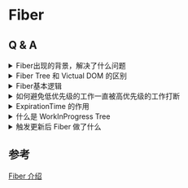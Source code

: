 # Fiber

## Q & A

<details>
  <summary>Fiber出现的背景，解决了什么问题</summary>
  <div>在 Fiber 之前，处理一次 setState 更新，生成新的 VDOM Tree 后进行新旧对比，深度优先遍历所有节点，等整棵 VDOM Tree 对比完成才能释放资源，浏览器渲染更新到页面。问题在于这个对比过程可能过于复杂，耗时很长，超过了浏览器渲染一帧的间隔，导致交互被阻断，页面卡顿。
</div>
</details>

<details>
  <summary>Fiber Tree 和 Victual DOM 的区别</summary>
  <div>Victual DOM Tree偏向于内容本身的标记，而Fiber Tree除了内容，还有很多的上下文信息，侧重于状态的标记，以一个类似链表的结构，去实现状态快照。</div>
</details>

<details>
  <summary>Fiber基本逻辑</summary>
  <div>将一次更新任务拆分到一个个时间片里，允许暂停，中止和分批处理等，将一次更新拆分到多个时间片，中间给交互和渲染处理的机会。</div>
</details>

<details>
  <summary>如何避免低优先级的工作一直被高优先级的工作打断</summary>
  <div>FiberNode 上设置了 ExpirationTime，虽然是低优先级，但也有截止时间，到期了会强制执行。 </div>
</details>

<details>
  <summary>ExpirationTime 的作用</summary>
  <div>确保低优先级任务有机会被执行，对相近更新设置同样的 ExpirationTime 以实现批量更新。同时对低优先级，高优先级的任务，都是有一个误差区间的，高10ms, 第25ms，在这段时间内更新设置同一个 ExpirationTime，以实现批量更新。</div>
</details>

<details>
  <summary>什么是 WorkInProgress Tree </summary>
  <div>保存当前更新中的进度快照，用于下一个时间片的断点恢复，是两次更新之间的中间状态。Fiber Tree 和 WorkInProgress Tree之间形成一个双缓冲，这样可以复用上一次更新的一些节点。</div>
</details>

<details>
  <summary>触发更新后 Fiber 做了什么</summary>
  <div>将更新的内容(payload)保存Fiber节点的updateQueue里面，之后执行调度，由于每个更新都标记了到期时间，可以在当前时间片内判断是否执行该更新，批量执行到期的时间。调度过程是计算并生成 WorkInProgress Tree的过程，在 WorkInProgress Tree 和 Fiber Tree的对比过程中，得到一个 effect list，用于记录由于 state 和 props 改变引起的工作类型，。</div>
</details>

## 参考

[Fiber 介绍](https://zhuanlan.zhihu.com/p/424967867)
